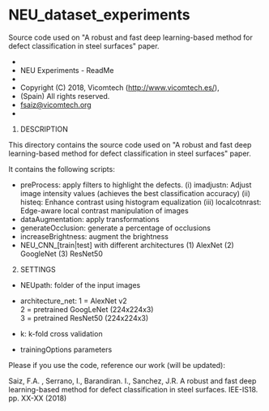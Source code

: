 # NEU_dataset_experiments
Source code used on "A robust and fast deep learning-based method for defect classification in steel surfaces" paper.

*
 * NEU Experiments - ReadMe
 * 
 * Copyright (C) 2018, Vicomtech (http://www.vicomtech.es/),
 * (Spain) All rights reserved.
 * fsaiz@vicomtech.org
 *
 
 1. DESCRIPTION

This directory contains the source code used on "A robust and fast deep learning-based method
for defect classification in steel surfaces" paper.

It contains the following scripts:

 - preProcess: apply filters to highlight the defects. 
		(i) imadjustn: Adjust image intensity values (achieves the best classification accuracy)
		(ii) histeq: Enhance contrast using histogram equalization
		(iii) localcotnrast: Edge-aware local contrast manipulation of images
 - dataAugmentation: apply transformations 
 - generateOcclusion: generate a percentage of occlusions
 - increaseBrightness: augment the brightness
 - NEU_CNN_[train|test] with different architectures
		(1) AlexNet
		(2) GoogleNet
		(3) ResNet50

 2. SETTINGS
 
 - NEUpath: 				folder of the input images 
 - architecture_net:        1 = AlexNet v2                  
                            2 = pretrained GoogLeNet (224x224x3)                          
                            3 = pretrained ResNet50 (224x224x3) 
							
 - k: 						k-fold cross validation
 
 - trainingOptions parameters

 
 

Please if you use the code, reference our work (will be updated):
 
Saiz, F.A. , Serrano, I., Barandiran. I., Sanchez, J.R. A robust and fast deep learning-based method
for defect classification in steel surfaces. IEE-IS18. pp. XX-XX (2018)
 
 
